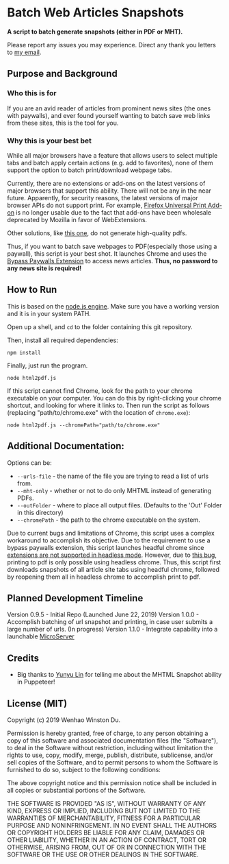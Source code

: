 # Batch Web Articles Snapshots

**A script to batch generate snapshots (either in PDF or MHT).**

Please report any issues you may experience. Direct any thank you letters to
[my email](mailto:winston.du@vanderbilt.edu).

<!-- ## [Live Demo](TBD) | [Documentation](TBD) -->

## Purpose and Background
### Who this is for
If you are an avid reader of articles from prominent news sites (the ones with paywalls), and ever found yourself wanting
to batch save web links from these sites, this is the tool for you.

### Why this is your best bet
While all major browsers have a feature that allows users to select multiple tabs and batch apply certain actions
(e.g. add to favorites), none of them support the option to batch print/download webpage tabs.

Currently, there are no extensions or add-ons on the latest versions of major browsers that support this ability.
There will not be any in the near future. Apparently, for security reasons, the latest versions of major browser APIs do
not support print. 
For example, [Firefox Universal Print Add-on](https://legacycollector.org/firefox-addons/2513/index.html) is no longer
usable due to the fact that add-ons have been wholesale deprecated by Mozilla in favor of WebExtensions.

Other solutions, like [this one](https://blog.risingstack.com/pdf-from-html-node-js-puppeteer/#option1), do not generate high-quality pdfs.

Thus, if you want to batch save webpages to PDF(especially those using a paywall), this script is your best shot.
It launches Chrome and uses the [Bypass Paywalls Extension](https://github.com/iamadamdev/bypass-paywalls-chrome) to access
news articles. **Thus, no password to any news site is required!**

## How to Run
This is based on the [node.js engine](https://nodejs.org/en/download/). Make sure you have a working version and it is
in your system PATH.

Open up a shell, and `cd` to the folder containing this git repository.

Then, install all required dependencies:
```
npm install
```

Finally, just run the program.
```
node html2pdf.js
```

If this script cannot find Chrome, look for the path to your chrome executable on your computer.
You can do this by right-clicking your chrome shortcut, and looking for where it links to.
Then run the script as follows (replacing "path/to/chrome.exe" with the location of `chrome.exe`):
```
node html2pdf.js --chromePath="path/to/chrome.exe"
```

## Additional Documentation:
Options can be:

* `--urls-file` - the name of the file you are trying to read a list of urls from.
* `--mht-only` - whether or not to do only MHTML instead of generating PDFs.
* `--outFolder` - where to place all output files. (Defaults to the 'Out' Folder in this directory)
* `--chromePath` - the path to the chrome executable on the system.

Due to current bugs and limitations of Chrome, this script uses a complex workaround to accomplish its objective.
Due to the requirement to use a bypass paywalls extension, this script launches headful chrome since [extensions are not supported in headless mode](https://github.com/GoogleChrome/puppeteer/issues/4503).
However, due to [this bug](https://bugs.chromium.org/p/chromium/issues/detail?id=753118), printing to pdf is only
possible using headless chrome.
Thus, this script first downloads snapshots of all article site tabs using headful chrome, followed by reopening them
all in headless chrome to accomplish print to pdf.

## Planned Development Timeline
Version 0.9.5 - Initial Repo (Launched June 22, 2019)
Version 1.0.0 - Accomplish batching of url snapshot and printing, in case user submits a large number of urls. (In progress)
Version 1.1.0 - Integrate capability into a launchable [MicroServer](https://github.com/alvarcarto/url-to-pdf-api)

## Credits
- Big thanks to [Yunyu Lin](https://github.com/yunyu) for telling me about the MHTML Snapshot ability in Puppeteer!

## License (MIT)
Copyright (c) 2019 Wenhao Winston Du.

Permission is hereby granted, free of charge, to any person obtaining
a copy of this software and associated documentation files (the
"Software"), to deal in the Software without restriction, including
without limitation the rights to use, copy, modify, merge, publish,
distribute, sublicense, and/or sell copies of the Software, and to
permit persons to whom the Software is furnished to do so, subject to
the following conditions:

The above copyright notice and this permission notice shall be
included in all copies or substantial portions of the Software.

THE SOFTWARE IS PROVIDED "AS IS", WITHOUT WARRANTY OF ANY KIND,
EXPRESS OR IMPLIED, INCLUDING BUT NOT LIMITED TO THE WARRANTIES OF
MERCHANTABILITY, FITNESS FOR A PARTICULAR PURPOSE AND
NONINFRINGEMENT. IN NO EVENT SHALL THE AUTHORS OR COPYRIGHT HOLDERS BE
LIABLE FOR ANY CLAIM, DAMAGES OR OTHER LIABILITY, WHETHER IN AN ACTION
OF CONTRACT, TORT OR OTHERWISE, ARISING FROM, OUT OF OR IN CONNECTION
WITH THE SOFTWARE OR THE USE OR OTHER DEALINGS IN THE SOFTWARE.

